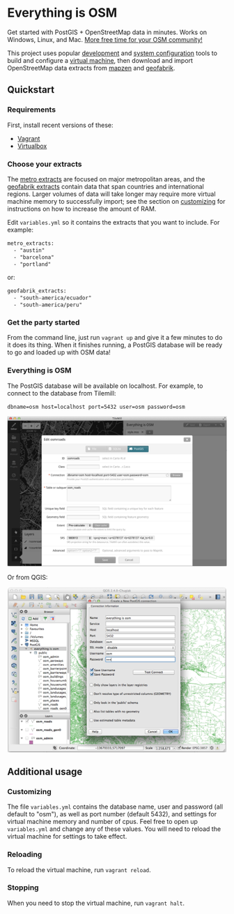 # Everything is OSM

Get started with PostGIS + OpenStreetMap data in minutes. Works on Windows,
Linux, and Mac. [More free time for your OSM
community!](https://www.youtube.com/watch?v=StTqXEQ2l-Y&t=5s)

This project uses popular [development](http://vagrantup.com/) and [system
configuration](http://docs.ansible.com/) tools to build and configure a [virtual
machine](https://www.virtualbox.org/), then download and import OpenStreetMap
data extracts from [mapzen](https://mapzen.com/metro-extracts/) and
[geofabrik](http://download.geofabrik.de/).


## Quickstart

### Requirements

First, install recent versions of these:

- [Vagrant](http://vagrantup.com/)
- [Virtualbox](https://www.virtualbox.org/)



### Choose your extracts

The [metro extracts](https://mapzen.com/metro-extracts/) are focused on major
metropolitan areas, and the [geofabrik extracts](http://download.geofabrik.de/)
contain data that span countries and international regions. Larger volumes of
data will take longer may require more virtual machine memory to successfully
import; see the section on [customizing](#customizing) for instructions on how
to increase the amount of RAM.


Edit `variables.yml` so it contains the extracts that you want to include. For
example:

    metro_extracts:
      - "austin"
      - "barcelona"
      - "portland"

or:

    geofabrik_extracts:
      - "south-america/ecuador"
      - "south-america/peru"



### Get the party started

From the command line, just run `vagrant up` and give it a few minutes to do it
does its thing. When it finishes running, a PostGIS database will be ready to go
and loaded up with OSM data!


### Everything is OSM

The PostGIS database will be available on localhost. For example, to connect to
the database from Tilemill:

    dbname=osm host=localhost port=5432 user=osm password=osm


![Tilemill Screenshot](doc/tilemill-screenshot.png)


Or from QGIS:

![QGIS Screenshot](doc/qgis-screenshot.png)


## Additional usage


### Customizing

The file `variables.yml` contains the database name, user and password (all
default to "osm"), as well as port number (default 5432), and settings for
virtual machine memory and number of cpus. Feel free to open up `variables.yml`
and change any of these values. You will need to reload the virtual machine
for settings to take effect.


### Reloading

To reload the virtual machine, run `vagrant reload`.


### Stopping

When you need to stop the virtual machine, run `vagrant halt`.


